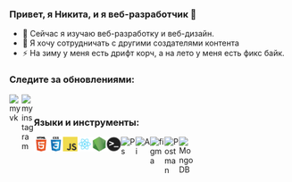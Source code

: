 ### Привет, я Никита, и я веб-разработчик 👋

- 🌱 Сейчас я изучаю веб-разработку и веб-дизайн.
- 👯 Я хочу сотрудничать с другими создателями контента
- ⚡ На зиму у меня есть дрифт корч, а на лето у меня есть фикс байк.

### Следите за обновлениями:

[<img align="left" alt="my vk" width="22px" src="https://image.flaticon.com/icons/png/512/49/49444.png" />][vk]
[<img align="left" alt="my instagram" width="22px" src="https://cdn.jsdelivr.net/npm/simple-icons@v3/icons/instagram.svg" />][instagram]

<br>

### Языки и инструменты:

<img align="left" alt="HTML5" width="26px" src="https://raw.githubusercontent.com/github/explore/80688e429a7d4ef2fca1e82350fe8e3517d3494d/topics/html/html.png" />
<img align="left" alt="CSS3" width="26px" src="https://raw.githubusercontent.com/github/explore/80688e429a7d4ef2fca1e82350fe8e3517d3494d/topics/css/css.png" />
<img align="left" alt="JavaScript" width="26px" src="https://raw.githubusercontent.com/github/explore/80688e429a7d4ef2fca1e82350fe8e3517d3494d/topics/javascript/javascript.png" />
<img align="left" alt="React" width="26px" src="https://raw.githubusercontent.com/github/explore/80688e429a7d4ef2fca1e82350fe8e3517d3494d/topics/react/react.png" />
<img align="left" alt="Node.js" width="26px" src="https://raw.githubusercontent.com/github/explore/80688e429a7d4ef2fca1e82350fe8e3517d3494d/topics/nodejs/nodejs.png" />
<img align="left" alt="Terminal" width="26px" src="https://raw.githubusercontent.com/github/explore/80688e429a7d4ef2fca1e82350fe8e3517d3494d/topics/terminal/terminal.png" />
<img align="left" alt="Ps" width="26px" src="https://image.flaticon.com/icons/png/512/121/121140.png" />
<img align="left" alt="Ai" width="26px" src="https://image.flaticon.com/icons/png/512/121/121135.png" />
<img align="left" alt="figma" width="26px" src="https://hackr.io/tutorials/learn-figma/logo/logo-figma?ver=1587723450" />
<img align="left" alt="Postman" width="26px" src="https://iconape.com/wp-content/png_logo_vector/postman.png" />
<img align="left" alt="MongoDB" width="26px" src="https://cdn.worldvectorlogo.com/logos/mongodb-icon-1.svg" />




[instagram]: https://www.instagram.com/pokhvalenskii
[vk]: https://vk.com/pokhvalenskii




